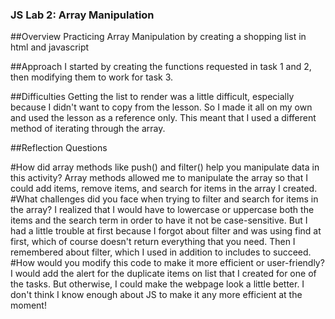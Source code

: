 ### JS Lab 2: Array Manipulation

##Overview
Practicing Array Manipulation by creating a shopping list in html and javascript

##Approach
I started by creating the functions requested in task 1 and 2, then modifying them to work for task 3.

##Difficulties
Getting the list to render was a little difficult, especially because I didn't want to copy from the lesson. So I made it all on my own and used the lesson as a reference only. This meant that I used a different method of iterating through the array.

##Reflection Questions

#How did array methods like push() and filter() help you manipulate data in this activity?
    Array methods allowed me to manipulate the array so that I could add items, remove items, and search for items in the array I created.
#What challenges did you face when trying to filter and search for items in the array?
    I realized that I would have to lowercase or uppercase both the items and the search term in order to have it not be case-sensitive. But I had a little trouble at first because I forgot about filter and was using find at first, which of course doesn't return everything that you need. Then I remembered about filter, which I used in addition to includes to succeed.
#How would you modify this code to make it more efficient or user-friendly?
    I would add the alert for the duplicate items on list that I created for one of the tasks. But otherwise, I could make the webpage look a little better. I don't think I know enough about JS to make it any more efficient at the moment!